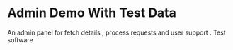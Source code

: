 # Admin Demo With Test Data
 An admin panel for fetch details , process requests and user support . Test software
